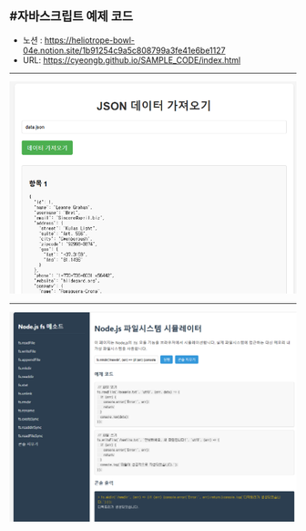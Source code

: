 #자바스크립트 예제 코드
---
- 노션 : 
https://heliotrope-bowl-04e.notion.site/1b91254c9a5c808799a3fe41e6be1127 <br/>
- URL:
https://cyeongb.github.io/SAMPLE_CODE/index.html

---
![image](./img/one.png)

---
![image](./img/two.png)
